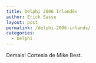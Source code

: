```yaml
---
title: Delphi 2006 Irlandês
author: Erick Sasse
layout: post
permalink: /delphi-2006-irlands/
categories:
  - Delphi
---
```

Demais! Cortesia de Mike Best.

[<img src="http://static.flickr.com/34/70309628_7ac639ea3e_m.jpg" title="" border="0" />][1]

 [1]: http://static.flickr.com/34/70309628_7ac639ea3e_o.jpg